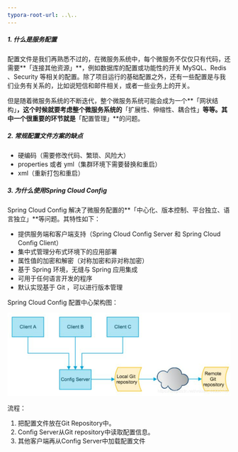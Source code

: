 ```yaml
---
typora-root-url: ..\..
---
```


##### 1. 什么是服务配置

配置文件是我们再熟悉不过的，在微服务系统中，每个微服务不仅仅只有代码，还需要**「连接其他资源」**，例如数据库的配置或功能性的开关 MySQL、Redis 、Security 等相关的配置。除了项目运行的基础配置之外，还有一些配置是与我们业务有关系的，比如说短信和邮件相关，或者一些业务上的开关。

但是随着微服务系统的不断迭代，整个微服务系统可能会成为一个**「网状结构」**，这个时候就要考虑整个微服务系统的**「扩展性、伸缩性、耦合性」**等等。其中一个很重要的环节就是**「配置管理」**的问题。

##### 2. 常规配置文件方案的缺点

- 硬编码（需要修改代码、繁琐、风险大）
- properties 或者 yml（集群环境下需要替换和重启）
- xml（重新打包和重启）

##### 3. 为什么使用Spring Cloud Config

Spring Cloud Config 解决了微服务配置的**「中心化、版本控制、平台独立、语言独立」**等问题。其特性如下：

- 提供服务端和客户端支持（Spring Cloud Config Server 和 Spring Cloud Config Client）
- 集中式管理分布式环境下的应用部署
- 属性值的加密和解密（对称加密和非对称加密）
- 基于 Spring 环境，无缝与 Spring 应用集成
- 可用于任何语言开发的程序
- 默认实现基于 Git ，可以进行版本管理

Spring Cloud Config 配置中心架构图：

![SpringCloundConfig](/KnowHow/images/06/SpringCloundConfig.png)

流程：

1. 把配置文件放在Git Repository中。
2. Config Server从Git repository中读取配置信息。
3. 其他客户端再从Config Server中加载配置文件